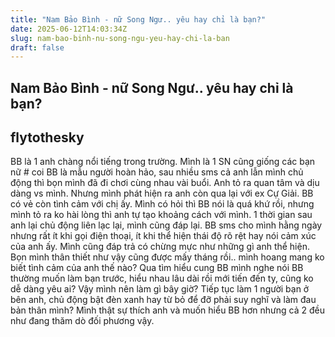 ```yaml
---
title: "Nam Bảo Bình - nữ Song Ngư.. yêu hay chỉ là bạn?"
date: 2025-06-12T14:03:34Z
slug: nam-bao-binh-nu-song-ngu-yeu-hay-chi-la-ban
draft: false
---
```


## Nam Bảo Bình - nữ Song Ngư.. yêu hay chỉ là bạn?

## flytothesky

BB là 1 anh chàng nổi tiếng trong trường. Mình là 1 SN cũng giống các bạn nữ # coi BB là mẫu người hoàn hảo, sau nhiều sms cả anh lẫn mình chủ động thì bọn mình đã đi chơi cùng nhau vài buổi. Anh tỏ ra quan tâm và dịu dàng vs mình.
Nhưng mình phát hiện ra anh còn qua lại với ex Cự Giải. BB có vẻ còn tình cảm với chị ấy. Mình có hỏi thì BB nói là quá khứ rồi, nhưng mình tỏ ra ko hài lòng thì anh tự tạo khoảng cách với mình.
1 thời gian sau anh lại chủ động liên lạc lại, mình cũng đáp lại.
BB sms cho mình hằng ngày nhưng rất ít khi gọi điện thoại, ít khi thể hiện thái độ rõ rệt hay nói cảm xúc của anh ấy. Mình cũng đáp trả có chừng mực như những gì anh thể hiện.
Bọn mình thân thiết như vậy cũng được mấy tháng rồi.. mình hoang mang ko biết tình cảm của anh thế nào?
Qua tìm hiểu cung BB mình nghe nói BB thường muốn làm bạn trước, hiểu nhau lâu dài rồi mới tiến đến ty, cũng ko dễ dàng yêu ai? Vậy mình nên làm gì bây giờ? Tiếp tục làm 1 người bạn ở bên anh, chủ động bật đèn xanh hay từ bỏ để đỡ phải suy nghĩ và làm đau bản thân mình? Mình thật sự thích anh và muốn hiểu BB hơn nhưng cả 2 đều như đang thăm dò đối phương vậy.